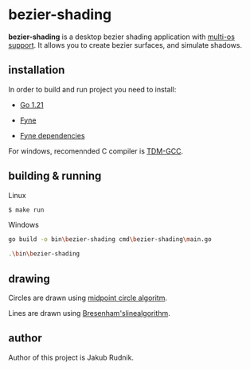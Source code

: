 # bezier-shading

**bezier-shading** is a desktop bezier shading application with [multi-os support](https://github.com/fyne-io/fyne/wiki/Supported-Platforms). It allows you to create bezier surfaces, and simulate shadows.

## installation

In order to build and run project you need to install:

- [Go 1.21](https://go.dev/doc/install)

- [Fyne](https://developer.fyne.io/)

- [Fyne dependencies](https://developer.fyne.io/started/)

For windows, recomennded C compiler is [TDM-GCC](https://jmeubank.github.io/tdm-gcc/download/).

## building & running

Linux

```sh
$ make run
```

Windows

```sh
go build -o bin\bezier-shading cmd\bezier-shading\main.go

.\bin\bezier-shading
```

## drawing

Circles are drawn using [midpoint circle algoritm](https://en.wikipedia.org/wiki/Midpoint_circle_algorithm).

Lines are drawn using [Bresenham'slinealgorithm](https://en.wikipedia.org/wiki/Bresenham's_line_algorithm).

## author

Author of this project is Jakub Rudnik.
